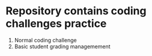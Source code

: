 # Repository contains coding challenges practice
1. Normal coding challenge
2. Basic student grading managemement

